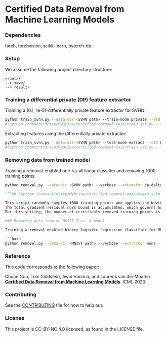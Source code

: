 # Certified Data Removal from Machine Learning Models

### Dependencies

torch, torchvision, scikit-learn, pytorch-dp

### Setup

We assume the following project directory structure:

```
<root>/
--> save/
--> result/
```

### Training a differential private (DP) feature extractor

Training a (0.1, 1e-5)-differentially private feature extractor for SVHN:

```bash
python train_svhn.py --data-dir <SVHN path> --train-mode private --std 6 --delta 1e-5 --normalize --save-model
#!python /content/drive/MyDrive/certified-removal-main/train_sst.py --train-mode private --std 6 --delta 1e-5 --save-model --save-dir save
```

Extracting features using the differentially private extractor:

```bash
python train_svhn.py --data-dir <SVHN path> --test-mode extract --std 6 --delta 1e-5
#!python /content/drive/MyDrive/certified-removal-main/train_sst.py --test-mode extract --std 6 --delta 1e-5 --save-model --save-dir save
```

### Removing data from trained model

Training a removal-enabled one-vs-all linear classifier and removing 1000 training points:

```bash
python removal.py --data-dir <SVHN path> --verbose --extractor dp_delta_1.00e-05_std_6.00 --dataset SVHN --std 10 --lam 2e-4 --num-steps 100 --subsample-ratio 0.1

```## !python /content/drive/MyDrive/certified-removal-main/train_svhn.py --data-dir /content/drive/MyDrive/certified-removal-main/SVHN --test-mode extract --std 6 --delta 1e-5 --save-model --save-dir /content/drive/MyDrive/certified-removal-main/Model 

This script randomly samples 1000 training points and applies the Newton update removal mechanism.
The total gradient residual norm bound is accumulated, which governs how many of the 1000 training points can be removed before re-training.
For this setting, the number of certifiably removed training points is limited by the DP feature extractor.

### Removing data from an MNIST 3 vs. 8 model

Training a removal-enabled binary logistic regression classifier for MNIST 3 vs. 8 and removing 1000 training points:

```bash
python removal.py --data-dir <MNIST path> --verbose --extractor none --dataset MNIST --train-mode binary --std 10 --lam 1e-3 --num-steps 100
```

### Reference

This code corresponds to the following paper:

Chuan Guo, Tom Goldstein, Awni Hannun, and Laurens van der Maaten. **[Certified Data Removal from Machine Learning Models](https://arxiv.org/pdf/1911.03030.pdf)**. ICML 2020.


### Contributing

See the [CONTRIBUTING](CONTRIBUTING.md) file for how to help out.

### License
This project is CC-BY-NC 4.0 licensed, as found in the LICENSE file.

